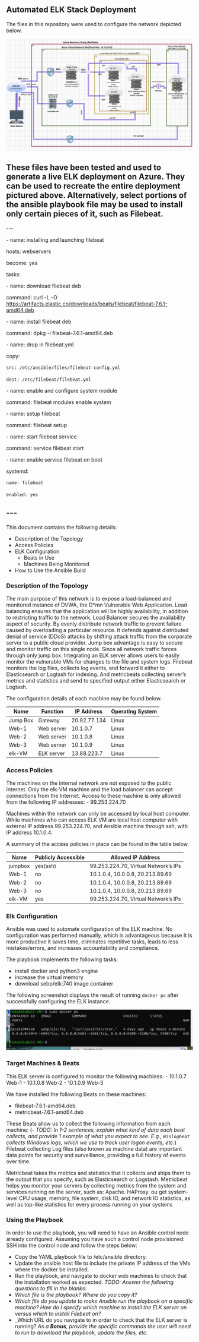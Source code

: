 ## Automated ELK Stack Deployment
The files in this repository were used to configure the network depicted below.

![diagram](Diagrams/Cloud_Diagram.png.png?raw=true)


These files have been tested and used to generate a live ELK deployment on Azure. They can be used to recreate the entire deployment pictured above. Alternatively, select portions of the ansible playbook file may be used to install only certain pieces of it, such as Filebeat.
--
\---

\- name: installing and launching filebeat

  hosts: webservers
  
  become: yes
  
  tasks:
  
\- name: download filebeat deb

  command: curl -L -O https://artifacts.elastic.co/downloads/beats/filebeat/filebeat-7.6.1-amd64.deb 
  
\- name: install filebeat deb

  command: dpkg -i filebeat-7.6.1-amd64.deb

\- name: drop in filebeat.yml 

  copy:
  
    src: /etc/ansible/files/filebeat-config.yml
    
    dest: /etc/filebeat/filebeat.yml
    
\- name: enable and configure system module

  command: filebeat modules enable system
  
\- name: setup filebeat

  command: filebeat setup
  
\- name: start filebeat service

  command: service filebeat start
  
\- name: enable service filebeat on boot

  systemd:
  
    name: filebeat
    
    enabled: yes
    
\---
--
This document contains the following details:
- Description of the Topology
- Access Policies
- ELK Configuration
  - Beats in Use
  - Machines Being Monitored
- How to Use the Ansible Build

### Description of the Topology
The main purpose of this network is to expose a load-balanced and monitored instance of DVWA, the D*mn Vulnerable Web Application. Load balancing ensures that the application will be highly availability, in addition to restricting traffic to the network. Load Balancer secures the availability aspect of security. By evenly distribute network traffic to prevent failure caused by overloading a particular resource. It defends against distributed denial of service (DDoS) attacks by shifting attack traffic from the corporate server to a public cloud provider. Jump box advantage is easy to secure and monitor traffic on this single node. Since all network traffic forces through only jump box. Integrating an ELK server allows users to easily monitor the vulnerable VMs for changes to the file and system logs. Filebeat monitors the log files, collects log events, and forward it either to Elasticsearch or Logtash for indexing. And metricbeats collecting server’s metrics and statistics and send to specified output either Elasticsearch or Logtash. 

The configuration details of each machine may be found below.

|  Name      |  Function    | IP Address      |  Operating System  |
|------------|--------------|-----------------|--------------------|
|  Jump Box  |  Gateway     |  20.92.77.134   |  Linux             |
|  Web-1     |  Web server  |  10.1.0.7       |  Linux             |
|  Web-2     |  Web server  |  10.1.0.8       |  Linux             |
|  Web-3     |  Web server  |  10.1.0.9       |  Linux             |
|  elk-VM    |  ELK server  |  13.88.223.7    |  Linux             |

### Access Policies
The machines on the internal network are not exposed to the public Internet. Only the elk-VM machine and the load balancer can accept connections from the Internet. Access to these machine is only allowed from the following IP addresses:
	- 99.253.224.70 

Machines within the network can only be accessed by local host computer.
While machines who can access ELK VM are local host computer with external IP address 99.253.224.70, and Ansible machine through ssh, with IP address 10.1.0.4. 

A summary of the access policies in place can be found in the table below.

|Name   |Publicly Accessible   | Allowed IP Address                    |
|-------|----------------------|---------------------------------------|
|jumpbox|yes(ssh)              | 99.253.224.70, Virtual Network’s IPs    |
|Web-1  |no                    | 10.1.0.4, 10.0.0.8, 20.213.89.69      |
|Web-2  |no                    | 10.1.0.4, 10.0.0.8, 20.213.89.69      |
|Web-3  |no                    | 10.1.0.4, 10.0.0.8, 20.213.89.69      |
|elk-VM |yes                   |99.253.224.70, Virtual Network’s IPs   |

### Elk Configuration
 
Ansible was used to automate configuration of the ELK machine. No configuration was performed manually, which is advantageous because It is more productive it saves time, eliminates  repetitive tasks, leads to less mistakes/errors, and increases accountability and compliance.

The playbook implements the following tasks:
- install docker and python3 engine  
- increase the virtual memory
- download sebp/elk:740 image container

The following screenshot displays the result of running `docker ps` after successfully configuring the ELK instance.

![images](images/docker_ps_output.png?raw=true)

### Target Machines & Beats
This ELK server is configured to monitor the following machines:
	- 10.1.0.7 Web-1
	- 10.1.0.8 Web-2
	- 10.1.0.9 Web-3

We have installed the following Beats on these machines:
- filebeat-7.6.1-amd64.deb
- metricbeat-7.6.1-amd64.deb

These Beats allow us to collect the following information from each machine:
(- _TODO: In 1-2 sentences, explain what kind of data each beat collects, and provide 1 example of what you expect to see. E.g., `Winlogbeat` collects Windows logs, which we use to track user logon events, etc._)
Filebeat collecting Log files (also known as machine data) are important data points for security and surveillance, providing a full history of events over time.

Metricbeat takes the metrics and statistics that it collects and ships them to the output that you specify, such as Elasticsearch or Logstash. Metricbeat helps you monitor your servers by collecting metrics from the system and services running on the server, such as: Apache. HAProxy.
ou get system-level CPU usage, memory, file system, disk IO, and network IO statistics, as well as top-like statistics for every process running on your systems

### Using the Playbook
In order to use the playbook, you will need to have an Ansible control node already configured. Assuming you have such a control node provisioned: 
SSH into the control node and follow the steps below:
- Copy the YAML playbook file to /etc/ansible directory.
- Update the ansible host file to include the private IP address of the VMs where the docker be installed.
- Run the playbook, and navigate to docker web machines to check that the installation worked as expected.
_TODO: Answer the following questions to fill in the blanks:_
- _Which file is the playbook? Where do you copy it?_
- _Which file do you update to make Ansible run the playbook on a specific machine? How do I specify which machine to install the ELK server on versus which to install Filebeat on?_
- _Which URL do you navigate to in order to check that the ELK server is running?
_As a **Bonus**, provide the specific commands the user will need to run to download the playbook, update the files, etc._

